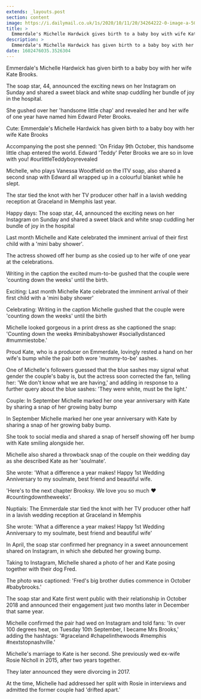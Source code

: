 ```yaml
--- 
extends: _layouts.post 
section: content 
image: https://i.dailymail.co.uk/1s/2020/10/11/20/34264222-0-image-a-50_1602445802542.jpg 
title: > 
  Emmerdale's Michelle Hardwick gives birth to a baby boy with wife Kate Brooks 
description: > 
  Emmerdale's Michelle Hardwick has given birth to a baby boy with her wife Kate Brooks.Cute: Emmerdale's Michelle Hardwick has given birth to a baby boy with her wife Kate BrooksAccompanying the post she penned: 'On Friday 9th October, this handsome little chap entered the world.Michelle also shared a throwback snap of the couple on their wedding day as she described Kate as her 'soulmate'.Taking to Instagram, Michelle shared a photo of her and Kate posing together with their dog Fred.The soap star and Kate first went public with their relationship in October 2018 and announced their engagement just two months later in December that same year. 
date: 1602476035.3526304 
--- 
```

Emmerdale's Michelle Hardwick has given birth to a baby boy with her wife Kate Brooks.

The soap star, 44, announced the exciting news on her Instagram on Sunday and shared a sweet black and white snap cuddling her bundle of joy in the hospital.

She gushed over her 'handsome little chap' and revealed her and her wife of one year have named him Edward Peter Brooks.

Cute: Emmerdale's Michelle Hardwick has given birth to a baby boy with her wife Kate Brooks

Accompanying the post she penned: 'On Friday 9th October, this handsome little chap entered the world. Edward 'Teddy' Peter Brooks we are so in love with you! #ourlittleTeddyboyrevealed

Michelle, who plays Vanessa Woodfield on the ITV soap, also shared a second snap with Edward all wrapped up in a colourful blanket while he slept.

The star tied the knot with her TV producer other half in a lavish wedding reception at Graceland in Memphis last year.

Happy days: The soap star, 44, announced the exciting news on her Instagram on Sunday and shared a sweet black and white snap cuddling her bundle of joy in the hospital

Last month Michelle and Kate celebrated the imminent arrival of their first child with a 'mini baby shower'.

The actress showed off her bump as she cosied up to her wife of one year at the celebrations.

Writing in the caption the excited mum-to-be gushed that the couple were 'counting down the weeks' until the birth.

Exciting: Last month Michelle Kate celebrated the imminent arrival of their first child with a 'mini baby shower'

Celebrating: Writing in the caption Michelle gushed that the couple were 'counting down the weeks' until the birth

Michelle looked gorgeous in a print dress as she captioned the snap: 'Counting down the weeks #minibabyshower #sociallydistanced #mummiestobe.'

Proud Kate, who is a producer on Emmerdale, lovingly rested a hand on her wife's bump while the pair both wore 'mummy-to-be' sashes.

One of Michelle's followers guessed that the blue sashes may signal what gender the couple's baby is, but the actress soon corrected the fan, telling her: 'We don't know what we are having,' and adding in response to a further query about the blue sashes: 'They were white, must be the light.'

Couple: In September Michelle marked her one year anniversary with Kate by sharing a snap of her growing baby bump

In September Michelle marked her one year anniversary with Kate by sharing a snap of her growing baby bump.

She took to social media and shared a snap of herself showing off her bump with Kate smiling alongside her.

Michelle also shared a throwback snap of the couple on their wedding day as she described Kate as her 'soulmate'.

She wrote: 'What a difference a year makes! Happy 1st Wedding Anniversary to my soulmate, best friend and beautiful wife.

'Here's to the next chapter Brooksy. We love you so much ❤️ #countingdowntheweeks'.

Nuptials: The Emmerdale star tied the knot with her TV producer other half in a lavish wedding reception at Graceland in Memphis

She wrote: 'What a difference a year makes! Happy 1st Wedding Anniversary to my soulmate, best friend and beautiful wife'

In April, the soap star confirmed her pregnancy in a sweet announcement shared on Instagram, in which she debuted her growing bump.

Taking to Instagram, Michelle shared a photo of her and Kate posing together with their dog Fred.

The photo was captioned: 'Fred's big brother duties commence in October #babybrooks.'

The soap star and Kate first went public with their relationship in October 2018 and announced their engagement just two months later in December that same year.

Michelle confirmed the pair had wed on Instagram and told fans: 'In over 100 degrees heat, on Tuesday 10th September, I became Mrs Brooks,' adding the hashtags: '#graceland #chapelinthewoods #memphis #nextstopnashville.'

Michelle's marriage to Kate is her second. She previously wed ex-wife Rosie Nicholl in 2015, after two years together.

They later announced they were divorcing in 2017.

At the time, Michelle had addressed her split with Rosie in interviews and admitted the former couple had 'drifted apart.'